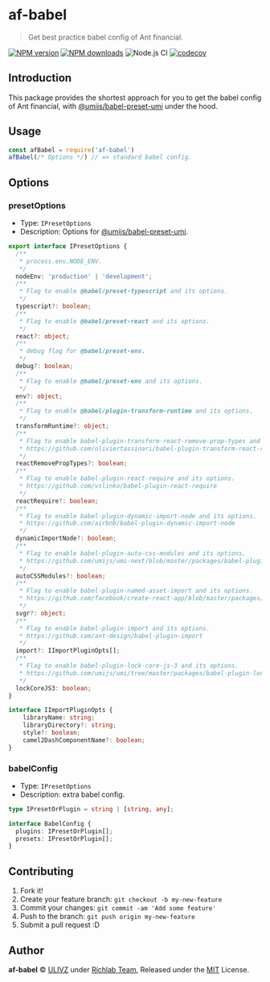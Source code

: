 # af-babel

> Get best practice babel config of Ant financial.

[![NPM version](https://img.shields.io/npm/v/af-babel.svg?style=flat)](https://npmjs.com/package/af-babel) [![NPM downloads](https://img.shields.io/npm/dm/af-babel.svg?style=flat)](https://npmjs.com/package/af-babel) ![Node.js CI](https://github.com/rich-lab/af-babel/workflows/Node.js%20CI/badge.svg) [![codecov](https://codecov.io/gh/rich-lab/af-babel/branch/master/graph/badge.svg)](https://codecov.io/gh/rich-lab/af-babel)

## Introduction

This package provides the shortest approach for you to get the babel config of Ant financial, with [@umijs/babel-preset-umi](https://github.com/umijs/umi-next/tree/master/packages/babel-preset-umi) under the hood.

## Usage

```js
const afBabel = require('af-babel')
afBabel(/* Options */) // => standard babel config.
```

## Options

### presetOptions

- Type: `IPresetOptions`
- Description: Options for [@umijs/babel-preset-umi](https://github.com/umijs/umi/tree/master/packages/babel-preset-umi).

```typescript
export interface IPresetOptions {
  /**
   * process.env.NODE_ENV.
   */  
  nodeEnv: 'production' | 'development';
  /**
   * Flag to enable @babel/preset-typescript and its options.
   */  
  typescript?: boolean;
  /**
   * Flag to enable @babel/preset-react and its options.
   */
  react?: object;
  /**
   * debug flag for @babel/preset-env.
   */
  debug?: boolean;
  /**
   * Flag to enable @babel/preset-env and its options.
   */
  env?: object;
  /**
   * Flag to enable @babel/plugin-transform-runtime and its options.
   */
  transformRuntime?: object;
  /**
   * Flag to enable babel-plugin-transform-react-remove-prop-types and its options.
   * https://github.com/oliviertassinari/babel-plugin-transform-react-remove-prop-types
   */
  reactRemovePropTypes?: boolean;
  /**
   * Flag to enable babel-plugin-react-require and its options.
   * https://github.com/vslinko/babel-plugin-react-require 
   */
  reactRequire?: boolean;
  /**
   * Flag to enable babel-plugin-dynamic-import-node and its options.
   * https://github.com/airbnb/babel-plugin-dynamic-import-node 
   */
  dynamicImportNode?: boolean;
  /**
   * Flag to enable babel-plugin-auto-css-modules and its options.
   * https://github.com/umijs/umi-next/blob/master/packages/babel-plugin-auto-css-modules
   */
  autoCSSModules?: boolean;
  /**
   * Flag to enable babel-plugin-named-asset-import and its options.
   * https://github.com/facebook/create-react-app/blob/master/packages/babel-plugin-named-asset-import
   */
  svgr?: object;
  /**
   * Flag to enable babel-plugin-import and its options.
   * https://github.com/ant-design/babel-plugin-import
   */
  import?: IImportPluginOpts[];
  /**
   * Flag to enable babel-plugin-lock-core-js-3 and its options.
   * https://github.com/umijs/umi/tree/master/packages/babel-plugin-lock-core-js-3
   */
  lockCoreJS3: boolean;
}

interface IImportPluginOpts {
    libraryName: string;
    libraryDirectory?: string;
    style?: boolean;
    camel2DashComponentName?: boolean;
}
```

### babelConfig

- Type: `IPresetOptions`
- Description: extra babel config.

```typescript
type IPresetOrPlugin = string | [string, any];

interface BabelConfig {
  plugins: IPresetOrPlugin[];
  presets: IPresetOrPlugin[];
}
```

## Contributing

1. Fork it!
2. Create your feature branch: `git checkout -b my-new-feature`
3. Commit your changes: `git commit -am 'Add some feature'`
4. Push to the branch: `git push origin my-new-feature`
5. Submit a pull request :D

## Author

**af-babel** © [ULIVZ](https://github.com/ulivz) under [Richlab Team](https://www.yuque.com/richlab/join-us/invitation), Released under the [MIT](./LICENSE) License.<br>
